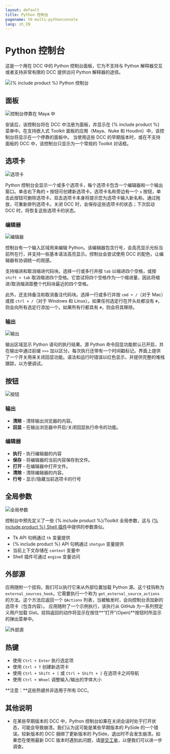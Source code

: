 ```yaml
---
layout: default
title: Python 控制台
pagename: tk-multi-pythonconsole
lang: zh_CN
---
```


# Python 控制台

这是一个用在 DCC 中的 Python 控制台面板，它为不支持与 Python 解释器交互或者支持非常有限的 DCC 提供访问 Python 解释器的途径。

![{% include product %} Python 控制台](../images/apps/multi-pythonconsole-python_console.png)

## 面板

![控制台停靠在 Maya 中](../images/apps/multi-pythonconsole-docked.png)

安装后，该控制台将在 DCC 中注册为面板，并显示在 {% include product %} 菜单中。在支持嵌入式 Toolkit 面板的应用（Maya、Nuke 和 Houdini）中，该控制台将显示在一个停靠的面板中。 当使用这些 DCC 的早期版本时，或在不支持面板的 DCC 中，该控制台只显示为一个常规的 Toolkit 对话框。

## 选项卡

![选项卡](../images/apps/multi-pythonconsole-tabs.png)

Python 控制台会显示一个或多个选项卡，每个选项卡包含一个编辑器和一个输出窗口。单击右下角的 `+` 按钮可创建新选项卡。选项卡名称旁边有一个 `x` 按钮，单击此按钮可删除选项卡。双击选项卡本身将提示您为选项卡输入新名称。通过拖放，可重新排列选项卡。关闭 DCC 时，会保存这些选项卡的状态；下次启动 DCC 时，将恢复这些选项卡的状态。

### 编辑器

![编辑器](../images/apps/multi-pythonconsole-input.png)

控制台有一个输入区域用来编辑 Python。该编辑器包含行号，会高亮显示光标当前所在行，并支持一些基本语法高亮显示。控制台会尝试使用 DCC 的配色，让编辑器有协调统一的观感。

支持缩进和取消缩进代码块。选择一行或多行并按 `tab` 以缩进四个空格，或按 `shift + tab` 取消缩进四个空格。它尝试将四个空格作为一个缩进量，因此将缩进/取消缩进距整个代码块最近的四个空格。

此外，还支持备注和取消备注代码块。选择一行或多行并按 `cmd + /`（对于 Mac）或按 `ctrl + /`（对于 Windows 和 Linux）。如果任何选定行在开头处都没有 `#`，则会向所有选定行添加一个。如果所有行都具有 `#`，则会将其移除。

### 输出

![输出](../images/apps/multi-pythonconsole-output.png)

输出区域显示 Python 语句的执行结果。源 Python 命令回显功能默认已开启，并在输出中通过前缀 `>>>` 加以区分。每次执行还带有一个时间戳标记。界面上提供了一个开关用来关闭回显功能。语法和运行时错误以红色显示，并提供完整的堆栈跟踪，以方便调试。

## 按钮

![按钮](../images/apps/multi-pythonconsole-buttons.png)

### 输出

* **清除** - 清除输出浏览器的内容。
* **回显** - 在输出浏览器中开启/关闭回显执行命令的功能。

### 编辑器

* **执行** - 执行编辑器的内容
* **保存** - 将编辑器的当前内容保存到文件。
* **打开** - 在编辑器中打开文件。
* **清除** - 清除编辑器的内容。
* **行号** - 显示/隐藏当前选项卡的行号

## 全局参数

![全局参数](../images/apps/multi-pythonconsoleglobals.png)

控制台中预先定义了一些 {% include product %}/Toolkit 全局参数，这与 [{% include product %} Shell 插件](https://developer.shotgridsoftware.com/zh_CN/2ad59ee8/?title=Shell)中提供的参数类似。

* Tk API 句柄通过 `tk` 变量提供
* {% include product %} API 句柄通过 `shotgun` 变量提供
* 当前上下文存储在 `context` 变量中
* Shell 插件可通过 `engine` 变量访问

## 外部源

应用随附一个挂钩，我们可以执行它来从外部位置加载 Python 源。这个挂钩称为 `external_sources_hook`，它需要执行一个称为 `get_external_source_actions` 的方法。这个方法应返回一个 `QActions` 列表，当被触发时，会向控制台添加新的选项卡（包含内容）。 应用随附了一个示例执行，该执行从 GitHub 为一系列预定义用户加载 Gist。挂钩返回的动作将显示在按住**“打开”(Open)**按钮时所显示的弹出菜单中。

![外部源](../images/apps/multi-pythonconsole-external_sources.png)

## 热键

* 使用 `Ctrl + Enter` 执行选定项
* 使用 `Ctrl + T` 创建新选项卡
* 使用 `Ctrl + Shift + [` 或 `Ctrl + Shift + ]` 在选项卡之间导航
* 使用 `Ctrl + Wheel` 调整输入/输出的字体大小

**注意：**这些热键并非适用于所有 DCC。

## 其他说明

* 在某些早期版本的 DCC 中，Python 控制台如果在关闭会话时处于打开状态，可能会导致崩溃。我们认为这可能是某些早期版本的 PySide 的一个错误。较新版本的 DCC 捆绑了更新版本的 PySide，退出时不会发生崩溃。如果您在使用最新 DCC 版本时遇到此问题，请[提交工单](https://knowledge.autodesk.com/zh-hans/contact-support)，以便我们可以进一步调查。